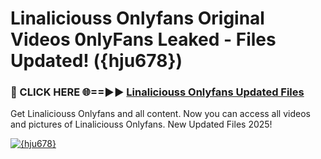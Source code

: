 # Linaliciouss Onlyfans Original Videos 0nlyFans Leaked - Files Updated! ({hju678})

<h3>🔴 CLICK HERE 🌐==►► <a href="https://tinyurl.com/ms9xzufz" rel="nofollow">Linaliciouss Onlyfans Updated Files</a></h3>

Get Linaliciouss Onlyfans and all content. Now you can access all videos and pictures of Linaliciouss Onlyfans. New Updated Files 2025!

[![{hju678}](https://i.imgur.com/PQ7UWWw.gif)](https://tinyurl.com/ms9xzufz)